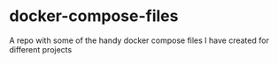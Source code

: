# docker-compose-files
A repo with some of the handy docker compose files I have created for different projects
